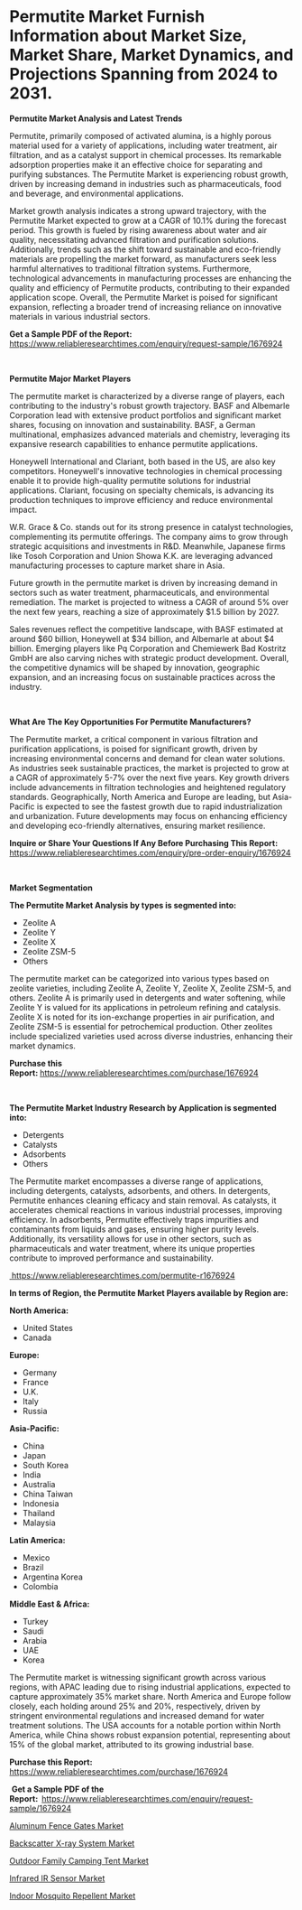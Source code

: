<p><h1>Permutite Market Furnish Information about Market Size, Market Share, Market Dynamics, and Projections Spanning from 2024 to 2031.</h1></p><p><strong>Permutite Market Analysis and Latest Trends</strong></p>
<p><p>Permutite, primarily composed of activated alumina, is a highly porous material used for a variety of applications, including water treatment, air filtration, and as a catalyst support in chemical processes. Its remarkable adsorption properties make it an effective choice for separating and purifying substances. The Permutite Market is experiencing robust growth, driven by increasing demand in industries such as pharmaceuticals, food and beverage, and environmental applications.</p><p>Market growth analysis indicates a strong upward trajectory, with the Permutite Market expected to grow at a CAGR of 10.1% during the forecast period. This growth is fueled by rising awareness about water and air quality, necessitating advanced filtration and purification solutions. Additionally, trends such as the shift toward sustainable and eco-friendly materials are propelling the market forward, as manufacturers seek less harmful alternatives to traditional filtration systems. Furthermore, technological advancements in manufacturing processes are enhancing the quality and efficiency of Permutite products, contributing to their expanded application scope. Overall, the Permutite Market is poised for significant expansion, reflecting a broader trend of increasing reliance on innovative materials in various industrial sectors.</p></p>
<p><strong>Get a Sample PDF of the Report:&nbsp;</strong> <a href="https://www.reliableresearchtimes.com/enquiry/request-sample/1676924?utm_campaign=1386&utm_medium=2&utm_source=Github&utm_content=ia&utm_term=30092024&utm_id=permutite">https://www.reliableresearchtimes.com/enquiry/request-sample/1676924</a></p>
<p>&nbsp;</p>
<p><strong>Permutite Major Market Players</strong></p>
<p><p>The permutite market is characterized by a diverse range of players, each contributing to the industry's robust growth trajectory. BASF and Albemarle Corporation lead with extensive product portfolios and significant market shares, focusing on innovation and sustainability. BASF, a German multinational, emphasizes advanced materials and chemistry, leveraging its expansive research capabilities to enhance permutite applications.</p><p>Honeywell International and Clariant, both based in the US, are also key competitors. Honeywell's innovative technologies in chemical processing enable it to provide high-quality permutite solutions for industrial applications. Clariant, focusing on specialty chemicals, is advancing its production techniques to improve efficiency and reduce environmental impact.</p><p>W.R. Grace & Co. stands out for its strong presence in catalyst technologies, complementing its permutite offerings. The company aims to grow through strategic acquisitions and investments in R&D. Meanwhile, Japanese firms like Tosoh Corporation and Union Showa K.K. are leveraging advanced manufacturing processes to capture market share in Asia.</p><p>Future growth in the permutite market is driven by increasing demand in sectors such as water treatment, pharmaceuticals, and environmental remediation. The market is projected to witness a CAGR of around 5% over the next few years, reaching a size of approximately $1.5 billion by 2027.</p><p>Sales revenues reflect the competitive landscape, with BASF estimated at around $60 billion, Honeywell at $34 billion, and Albemarle at about $4 billion. Emerging players like Pq Corporation and Chemiewerk Bad Kostritz GmbH are also carving niches with strategic product development. Overall, the competitive dynamics will be shaped by innovation, geographic expansion, and an increasing focus on sustainable practices across the industry.</p></p>
<p>&nbsp;</p>
<p><strong>What Are The Key Opportunities For Permutite Manufacturers?</strong></p>
<p><p>The Permutite market, a critical component in various filtration and purification applications, is poised for significant growth, driven by increasing environmental concerns and demand for clean water solutions. As industries seek sustainable practices, the market is projected to grow at a CAGR of approximately 5-7% over the next five years. Key growth drivers include advancements in filtration technologies and heightened regulatory standards. Geographically, North America and Europe are leading, but Asia-Pacific is expected to see the fastest growth due to rapid industrialization and urbanization. Future developments may focus on enhancing efficiency and developing eco-friendly alternatives, ensuring market resilience.</p></p>
<p><strong>Inquire or Share Your Questions If Any Before Purchasing This Report:</strong> <a href="https://www.reliableresearchtimes.com/enquiry/pre-order-enquiry/1676924?utm_campaign=1386&utm_medium=2&utm_source=Github&utm_content=ia&utm_term=30092024&utm_id=permutite">https://www.reliableresearchtimes.com/enquiry/pre-order-enquiry/1676924</a></p>
<p>&nbsp;</p>
<p><strong>Market Segmentation</strong></p>
<p><strong>The Permutite Market Analysis by types is segmented into:</strong></p>
<p><ul><li>Zeolite A</li><li>Zeolite Y</li><li>Zeolite X</li><li>Zeolite ZSM-5</li><li>Others</li></ul></p>
<p><p>The permutite market can be categorized into various types based on zeolite varieties, including Zeolite A, Zeolite Y, Zeolite X, Zeolite ZSM-5, and others. Zeolite A is primarily used in detergents and water softening, while Zeolite Y is valued for its applications in petroleum refining and catalysis. Zeolite X is noted for its ion-exchange properties in air purification, and Zeolite ZSM-5 is essential for petrochemical production. Other zeolites include specialized varieties used across diverse industries, enhancing their market dynamics.</p></p>
<p><strong>Purchase this Report:&nbsp;</strong><a href="https://www.reliableresearchtimes.com/purchase/1676924?utm_campaign=1386&utm_medium=2&utm_source=Github&utm_content=ia&utm_term=30092024&utm_id=permutite">https://www.reliableresearchtimes.com/purchase/1676924</a></p>
<p>&nbsp;</p>
<p><strong>The Permutite Market Industry Research by Application is segmented into:</strong></p>
<p><ul><li>Detergents</li><li>Catalysts</li><li>Adsorbents</li><li>Others</li></ul></p>
<p><p>The Permutite market encompasses a diverse range of applications, including detergents, catalysts, adsorbents, and others. In detergents, Permutite enhances cleaning efficacy and stain removal. As catalysts, it accelerates chemical reactions in various industrial processes, improving efficiency. In adsorbents, Permutite effectively traps impurities and contaminants from liquids and gases, ensuring higher purity levels. Additionally, its versatility allows for use in other sectors, such as pharmaceuticals and water treatment, where its unique properties contribute to improved performance and sustainability.</p></p>
<p><a href="https://www.reliableresearchtimes.com/permutite-r1676924?utm_campaign=1386&utm_medium=2&utm_source=Github&utm_content=ia&utm_term=30092024&utm_id=permutite">&nbsp;https://www.reliableresearchtimes.com/permutite-r1676924</a></p>
<p><strong>In terms of Region, the Permutite Market Players available by Region are:</strong></p>
<p>
    <p> <strong> North America: </strong>
        <ul>
            <li>United States</li>
            <li>Canada</li>
        </ul>
        </p> 
    <p> <strong> Europe: </strong>
        <ul>
            <li>Germany</li>
            <li>France</li>
            <li>U.K.</li>
            <li>Italy</li>
            <li>Russia</li>
        </ul>
        </p> 
    <p> <strong> Asia-Pacific: </strong>
        <ul>
            <li>China</li>
            <li>Japan</li>
            <li>South Korea</li>
            <li>India</li>
            <li>Australia</li>
            <li>China Taiwan</li>
            <li>Indonesia</li>
            <li>Thailand</li>
            <li>Malaysia</li>
        </ul>
        </p> 
    <p> <strong> Latin America: </strong>
        <ul>
            <li>Mexico</li>
            <li>Brazil</li>
            <li>Argentina Korea</li>
            <li>Colombia</li>
        </ul>
        </p> 
    <p> <strong> Middle East & Africa: </strong>
        <ul>
            <li>Turkey</li>
            <li>Saudi</li>
            <li>Arabia</li>
            <li>UAE</li>
            <li>Korea</li>
        </ul>
    </p>
    </p>
<p><p>The Permutite market is witnessing significant growth across various regions, with APAC leading due to rising industrial applications, expected to capture approximately 35% market share. North America and Europe follow closely, each holding around 25% and 20%, respectively, driven by stringent environmental regulations and increased demand for water treatment solutions. The USA accounts for a notable portion within North America, while China shows robust expansion potential, representing about 15% of the global market, attributed to its growing industrial base.</p></p>
<p><strong>Purchase this Report: </strong><a href="https://www.reliableresearchtimes.com/purchase/1676924?utm_campaign=1386&utm_medium=2&utm_source=Github&utm_content=ia&utm_term=30092024&utm_id=permutite">https://www.reliableresearchtimes.com/purchase/1676924</a></p>
<p>&nbsp;<strong>Get a Sample PDF of the Report:&nbsp;&nbsp;</strong><a href="https://www.reliableresearchtimes.com/enquiry/request-sample/1676924?utm_campaign=1386&utm_medium=2&utm_source=Github&utm_content=ia&utm_term=30092024&utm_id=permutite">https://www.reliableresearchtimes.com/enquiry/request-sample/1676924</a></p>
<p><strong></strong></p>
<p><p><a href="https://www.linkedin.com/pulse/what-growth-opportunities-challenges-aluminum-fence-gates-xzpqf?utm_campaign=1386&utm_medium=2&utm_source=Github&utm_content=ia&utm_term=30092024&utm_id=permutite">Aluminum Fence Gates Market</a></p><p><a href="https://issuu.com/reportprime-2/docs/backscatter-x-ray-system-market-siz_50eda77cedb67d?utm_campaign=1386&utm_medium=2&utm_source=Github&utm_content=ia&utm_term=30092024&utm_id=permutite">Backscatter X-ray System Market</a></p><p><a href="https://www.linkedin.com/pulse/outdoor-family-camping-tent-market-investigation-industry-evolution-ycbqe?utm_campaign=1386&utm_medium=2&utm_source=Github&utm_content=ia&utm_term=30092024&utm_id=permutite">Outdoor Family Camping Tent Market</a></p><p><a href="https://issuu.com/reportprime-2/docs/infrared-ir-sensor-market-size-2030_28e5ee0316979c?utm_campaign=1386&utm_medium=2&utm_source=Github&utm_content=ia&utm_term=30092024&utm_id=permutite">Infrared IR Sensor Market</a></p><p><a href="https://www.linkedin.com/pulse/indoor-mosquito-repellent-market-global-trends-forecast-2024--tv5oe?utm_campaign=1386&utm_medium=2&utm_source=Github&utm_content=ia&utm_term=30092024&utm_id=permutite">Indoor Mosquito Repellent Market</a></p></p>